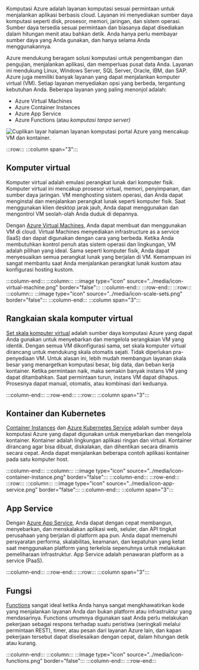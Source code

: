 Komputasi Azure adalah layanan komputasi sesuai permintaan untuk menjalankan aplikasi berbasis cloud. Layanan ini menyediakan sumber daya komputasi seperti disk, prosesor, memori, jaringan, dan sistem operasi. Sumber daya tersedia sesuai permintaan dan biasanya dapat disediakan dalam hitungan menit atau bahkan detik. Anda hanya perlu membayar sumber daya yang Anda gunakan, dan hanya selama Anda menggunakannya.

Azure mendukung beragam solusi komputasi untuk pengembangan dan pengujian, menjalankan aplikasi, dan memperluas pusat data Anda. Layanan ini mendukung Linux, Windows Server, SQL Server, Oracle, IBM, dan SAP. Azure juga memiliki banyak layanan yang dapat menjalankan komputer virtual (VM). Setiap layanan menyediakan opsi yang berbeda, tergantung kebutuhan Anda. Beberapa layanan yang paling menonjol adalah:

* Azure Virtual Machines
* Azure Container Instances
* Azure App Service
* Azure Functions (atau _komputasi tanpa server)_

![Cuplikan layar halaman layanan komputasi portal Azure yang mencakup VM dan kontainer.](../media/compute-services.png)

:::row:::
  :::column span="3":::

## <a name="virtual-machines"></a>Komputer virtual

Komputer virtual adalah emulasi perangkat lunak dari komputer fisik. Komputer virtual ini mencakup prosesor virtual, memori, penyimpanan, dan sumber daya jaringan. VM menghosting sistem operasi, dan Anda dapat menginstal dan menjalankan perangkat lunak seperti komputer fisik. Saat menggunakan klien desktop jarak jauh, Anda dapat menggunakan dan mengontrol VM seolah-olah Anda duduk di depannya.

Dengan [Azure Virtual Machines,](https://azure.microsoft.com/services/virtual-machines/?azure-portal=true) Anda dapat membuat dan menggunakan VM di cloud. Virtual Machines menyediakan infrastructure as a service (IaaS) dan dapat digunakan dengan cara yang berbeda. Ketika Anda membutuhkan kontrol penuh atas sistem operasi dan lingkungan, VM adalah pilihan yang ideal. Sama seperti komputer fisik, Anda dapat menyesuaikan semua perangkat lunak yang berjalan di VM. Kemampuan ini sangat membantu saat Anda menjalankan perangkat lunak kustom atau konfigurasi hosting kustom.

  :::column-end:::
  :::column:::
    :::image type="icon" source="../media/icon-virtual-machine.png" border="false":::
  :::column-end:::
:::row-end:::
:::row:::
  :::column:::
    :::image type="icon" source="../media/icon-scale-sets.png" border="false":::
  :::column-end:::
  :::column span="3":::

## <a name="virtual-machine-scale-sets"></a>Rangkaian skala komputer virtual

[Set skala komputer virtual](https://azure.microsoft.com/services/virtual-machine-scale-sets?azure-portal=true) adalah sumber daya komputasi Azure yang dapat Anda gunakan untuk menyebarkan dan mengelola serangkaian VM yang identik. Dengan semua VM dikonfigurasi sama, set skala komputer virtual dirancang untuk mendukung skala otomatis sejati. Tidak diperlukan pra-penyediaan VM. Untuk alasan ini, lebih mudah membangun layanan skala besar yang menargetkan komputasi besar, big data, dan beban kerja kontainer. Ketika permintaan naik, maka semakin banyak instans VM yang dapat ditambahkan. Saat permintaan turun, instans VM dapat dihapus. Prosesnya dapat manual, otomatis, atau kombinasi dari keduanya.

  :::column-end:::
:::row-end:::
:::row:::
  :::column span="3":::

## <a name="containers-and-kubernetes"></a>Kontainer dan Kubernetes

[Container Instances](https://azure.microsoft.com/services/container-instances?azure-portal=true) dan [Azure Kubernetes Service](https://azure.microsoft.com/services/kubernetes-service?azure-portal=true) adalah sumber daya komputasi Azure yang dapat digunakan untuk menyebarkan dan mengelola kontainer. Kontainer adalah lingkungan aplikasi ringan dan virtual. Kontainer dirancang agar bisa dibuat, diskalakan, dan dihentikan secara dinamis secara cepat. Anda dapat menjalankan beberapa contoh aplikasi kontainer pada satu komputer host.

  :::column-end:::
  :::column:::
    :::image type="icon" source="../media/icon-container-instance.png" border="false":::
  :::column-end:::
:::row-end:::
:::row:::
  :::column:::
    :::image type="icon" source="../media/icon-app-service.png" border="false":::
  :::column-end:::
  :::column span="3":::

## <a name="app-service"></a>App Service

Dengan [Azure App Service](https://azure.microsoft.com/services/app-service?azure-portal=true), Anda dapat dengan cepat membangun, menyebarkan, dan menskalakan aplikasi web, seluler, dan API tingkat perusahaan yang berjalan di platform apa pun. Anda dapat memenuhi persyaratan performa, skalabilitas, keamanan, dan kepatuhan yang ketat saat menggunakan platform yang terkelola sepenuhnya untuk melakukan pemeliharaan infrastruktur. App Service adalah penawaran platform as a service (PaaS).

  :::column-end:::
:::row-end:::
:::row:::
  :::column span="3":::

## <a name="functions"></a>Fungsi

[Functions](https://azure.microsoft.com/services/functions?azure-portal=true) sangat ideal ketika Anda hanya sangat mengkhawatirkan kode yang menjalankan layanan Anda dan bukan platform atau infrastruktur yang mendasarinya. Functions umumnya digunakan saat Anda perlu melakukan pekerjaan sebagai respons terhadap suatu peristiwa (seringkali melalui permintaan REST), timer, atau pesan dari layanan Azure lain, dan kapan pekerjaan tersebut dapat diselesaikan dengan cepat, dalam hitungan detik atau kurang.

  :::column-end:::
  :::column:::
    :::image type="icon" source="../media/icon-functions.png" border="false":::
  :::column-end:::
:::row-end:::
